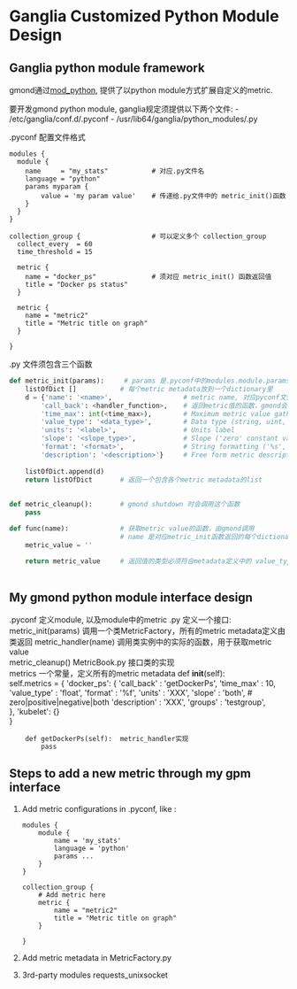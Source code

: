 # Ganglia Customized Python Module Design

## Ganglia python module framework
gmond通过[mod_python](https://github.com/ganglia/monitor-core/tree/master/gmond/modules/python), 提供了以python module方式扩展自定义的metric.

要开发gmond python module, ganglia规定须提供以下两个文件:
    - /etc/ganglia/conf.d/<module name>.pyconf
    - /usr/lib64/ganglia/python_modules/<module name>.py
    
.pyconf 配置文件格式
```shell
modules {
  module {
    name     = "my_stats"           # 对应.py文件名
    language = "python"
    params myparam {
        value = 'my param value'    # 传递给.py文件中的 metric_init()函数
    }
  }
}

collection_group {                  # 可以定义多个 collection_group
  collect_every  = 60   
  time_threshold = 15

  metric {
    name = "docker_ps"              # 须对应 metric_init() 函数返回值
    title = "Docker ps status"    
  }
  
  metric {
    name = "metric2"
    title = "Metric title on graph"
  }
 
}
```    

.py 文件须包含三个函数
```python
def metric_init(params):     # params 是.pyconf中的modules.module.params
    listOfDict []           # 每个metric metadata放到一个dictionary里
    d = {'name': '<name>',                  # metric name, 对应pyconf文件的collection_group.metric.name
        'call_back': <handler_function>,    # 返回metric值的函数，gmond会调用这个函数
        'time_max': int(<time_max>),        # Maximum metric value gathering interval
        'value_type': '<data_type>',        # Data type (string, uint, float, double)
        'units': '<label>',                 # Units label
        'slope': '<slope_type>',            # Slope ('zero' constant values, 'both' numeric values)
        'format': '<format>',               # String formatting ('%s', '%u','%f')
        'description': '<description>'}     # Free form metric description
        
    listOfDict.append(d)    
    return listOfDict       # 返回一个包含各个metric metadata的list
    
    
def metric_cleanup():       # gmond shutdown 时会调用这个函数
    pass

def func(name):             # 获取metric value的函数，由gmond调用
                            # name 是对应metric_init函数返回的每个dictionary中的name
    metric_value = ''
    
    return metric_value     # 返回值的类型必须符合metadata定义中的 value_type 和 format
    
```

## My gmond python module interface design
.pyconf 定义module, 以及module中的metric
.py     定义一个接口:
    metric_init(params)  调用一个类MetricFactory，所有的metric metadata定义由类返回
    metric_handler(name) 调用类实例中的实际的函数，用于获取metric value    
    metric_cleanup()
MetricBook.py 接口类的实现    
    metrics 一个常量，定义所有的metric metadata
        def __init__(self):    
                self.metrics =  {
                    'docker_ps': {
                                    'call_back'   : 'getDockerPs',
                                    'time_max'    : 10,
                                    'value_type'  : 'float',
                                    'format'      : '%f',
                                    'units'       : 'XXX',
                                    'slope'       : 'both',  # zero|positive|negative|both
                                    'description' : 'XXX',
                                    'groups'      : 'testgroup',    
                                    },
                    'kubelet': {}                        
                }        
                
        def getDockerPs(self):  metric_handler实现
            pass

## Steps to add a new metric through my gpm interface
1. Add metric configurations in .pyconf, like :
    ```shell
    modules {
        module {
            name = 'my_stats'
            language = 'python'
            params ...
        }
    }
    
    collection_group {
        # Add metric here
        metric {        
            name = "metric2"
            title = "Metric title on graph"
        }
        
    }
    ```

2. Add metric metadata in MetricFactory.py

3. 3rd-party modules 
	requests_unixsocket
